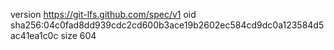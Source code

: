 version https://git-lfs.github.com/spec/v1
oid sha256:04c0fad8dd939cdc2cd600b3ace19b2602ec584cd9dc0a123584d5ac41ea1c0c
size 604
